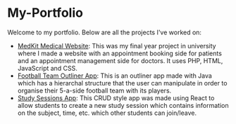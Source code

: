 # My-Portfolio

Welcome to my portfolio. Below are all the projects I've worked on:

- [MedKit Medical Website](./MedKit): This was my final year project in university where I made a website with an appointment booking side for patients and an appointment management side for doctors. It uses PHP, HTML, JavaScript and CSS.
- [Football Team Outliner App](./Outliner): This is an outliner app made with Java which has a hierarchal structure that the user can manipulate in order to organise their 5-a-side football team with its players.
- [Study Sessions App](./src): This CRUD style app was made using React to allow students to create a new study session which contains information on the subject, time, etc. which other students can join/leave.
